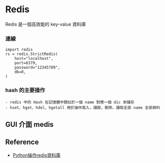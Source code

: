 # Redis

Redis 是一個高效能的 key-value 資料庫

### 連線

```
import redis
rs = redis.StrictRedis(
    host="localhost",
    port=6379,
    password="12345789",
    db=0,
)
```

### hash 的主要操作

    - redis 中的 Hash 在記憶體中類似於一個 name 對應一個 dic 來儲存
    - hset、hget、hdel、hgetall 用於操作寫入，讀取，刪除，讀取全部 name 全部資料

## GUI 介面 medis

## Reference

- [Python操作redis資料庫](https://www.itread01.com/content/1545205270.html)